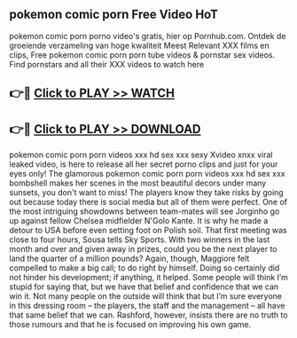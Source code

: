 ## pokemon comic porn Free Video HoT 

pokemon comic porn porno video's gratis, hier op Pornhub.com. Ontdek de groeiende verzameling van hoge kwaliteit Meest Relevant XXX films en clips,
Free pokemon comic porn porn tube videos & pornstar sex videos. Find pornstars and all their XXX videos to watch here


## 👉🔴 [Click to PLAY >> WATCH](http://us.freeplayer.one?title=pokemon_comic_porn&ref=16D)

## 👉🔴 [Click to PLAY >> DOWNLOAD](http://us.freeplayer.one?title=pokemon_comic_porn&ref=16D)


pokemon comic porn porn videos xxx hd sex xxx sexy Xvideo xnxx viral leaked video, is here to release all her secret porno clips and just for your eyes only! The glamorous pokemon comic porn porn videos xxx hd sex xxx bombshell makes her scenes in the most beautiful decors under many sunsets, you don't want to miss! The players know they take risks by going out because today there is social media but all of them were perfect. One of the most intriguing showdowns between team-mates will see Jorginho go up against fellow Chelsea midfielder N'Golo Kante. It is why he made a detour to USA before even setting foot on Polish soil. That first meeting was close to four hours, Sousa tells Sky Sports. With two winners in the last month and over and given away in prizes, could you be the next player to land the quarter of a million pounds? Again, though, Maggiore felt compelled to make a big call; to do right by himself. Doing so certainly did not hinder his development; if anything, it helped. Some people will think I’m stupid for saying that, but we have that belief and confidence that we can win it. Not many people on the outside will think that but I’m sure everyone in this dressing room – the players, the staff and the management – all have that same belief that we can. Rashford, however, insists there are no truth to those rumours and that he is focused on improving his own game.
